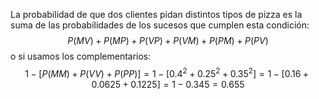 La probabilidad de que dos clientes pidan distintos tipos de pizza es la suma de las probabilidades de los sucesos que cumplen esta condición: $$P(MV) + P(MP) + P(VP) + P(VM) + P(PM) + P(PV)$$ o si usamos los complementarios: $$ 1 - [P(MM) + P(VV) + P(PP)] = 1 - [0.4^2 + 0.25^2 + 0.35^2] = 1 - [0.16 + 0.0625 + 0.1225] = 1 - 0.345 = 0.655$$